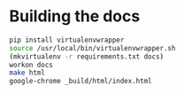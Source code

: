# Building the docs

```bash
pip install virtualenvwrapper
source /usr/local/bin/virtualenvwrapper.sh
(mkvirtualenv -r requirements.txt docs)
workon docs
make html
google-chrome _build/html/index.html
````
